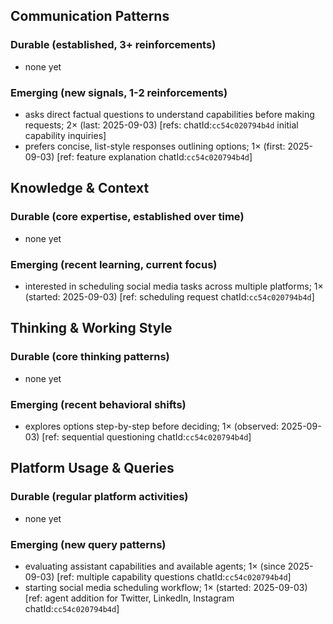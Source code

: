 ## Communication Patterns
### Durable (established, 3+ reinforcements)
- none yet

### Emerging (new signals, 1-2 reinforcements)
- asks direct factual questions to understand capabilities before making requests; 2× (last: 2025-09-03) [refs: chatId:`cc54c020794b4d` initial capability inquiries]
- prefers concise, list-style responses outlining options; 1× (first: 2025-09-03) [ref: feature explanation chatId:`cc54c020794b4d`]

## Knowledge & Context
### Durable (core expertise, established over time)
- none yet

### Emerging (recent learning, current focus)
- interested in scheduling social media tasks across multiple platforms; 1× (started: 2025-09-03) [ref: scheduling request chatId:`cc54c020794b4d`]

## Thinking & Working Style
### Durable (core thinking patterns)
- none yet

### Emerging (recent behavioral shifts)
- explores options step-by-step before deciding; 1× (observed: 2025-09-03) [ref: sequential questioning chatId:`cc54c020794b4d`]

## Platform Usage & Queries
### Durable (regular platform activities)
- none yet

### Emerging (new query patterns)
- evaluating assistant capabilities and available agents; 1× (since 2025-09-03) [ref: multiple capability questions chatId:`cc54c020794b4d`]
- starting social media scheduling workflow; 1× (started: 2025-09-03) [ref: agent addition for Twitter, LinkedIn, Instagram chatId:`cc54c020794b4d`]